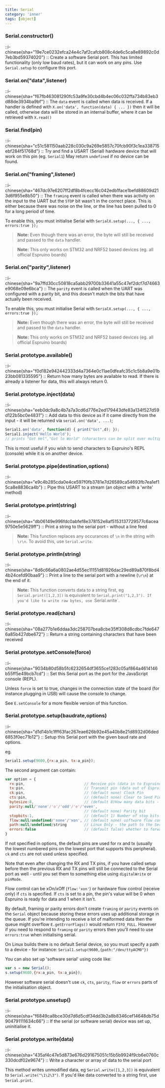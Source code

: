 ```yaml
---
title: Serial
category: 'inner'
tags: [object]
---
```


<!--constructor--> 

### Serial.constructor()

::i-chinese{sha="19e7ce0232efca24e4c7af2cafcb808c4de6c5ca8e89892c0d7eb3bd59374020"}
::
Create a software Serial port. This has limited functionality (only low baud rates), but it can work on any pins.
Use `Serial.setup` to configure this port.

<!--4--> 

### Serial.on("data",listener)

::i-chinese{sha="f67fb463081290fc53a9fe30cbd4b4ec06c032ffa734b83eb3d88de3934ba9bf"}
::
The `data` event is called when data is received. If a handler is defined with `X.on('data', function(data) { ... })` then it will be called, otherwise data will be stored in an internal buffer, where it can be retrieved with `X.read()`

### Serial.find(pin)

::i-chinese{sha="c51c581150aab228c030c9a269e5857c70fcb90f3c1ea338715ebf284f51768d"}
::
Try and find a USART (Serial) hardware device that will work on this pin (eg. `Serial1`)
May return `undefined` if no device can be found.

### Serial.on("framing",listener)

::i-chinese{sha="467dc97e6207ff2df8b4fcecc16c042edb1face1befd88609d213d6f955e8b50"}
::
The `framing` event is called when there was activity on the input to the UART
but the `STOP` bit wasn't in the correct place. This is either because there
was noise on the line, or the line has been pulled to 0 for a long period
of time.

To enable this, you must initialise Serial with `SerialX.setup(..., { ..., errors:true });`

> **Note:** Even though there was an error, the byte will still be received and
passed to the `data` handler.

> **Note:** This only works on STM32 and NRF52 based devices (eg. all official Espruino boards)

### Serial.on("parity",listener)

::i-chinese{sha="9a7ffd30cc50818ca5abb29700b33641a55c47ef2dcf7d74663e9068e09e6bca"}
::
The `parity` event is called when the UART was configured with a parity bit,
and this doesn't match the bits that have actually been received.

To enable this, you must initialise Serial with `SerialX.setup(..., { ..., errors:true });`

> **Note:** Even though there was an error, the byte will still be received and
passed to the `data` handler.

> **Note:** This only works on STM32 and NRF52 based devices (eg. all official Espruino boards)

<!--10--> 

### Serial.prototype.available()

::i-chinese{sha="f0d182e942442333d4a7364e0c11ae0dfeafc35c1c5b8a9e01b23bb081335595"}
::
Return how many bytes are available to read. If there is already a listener for data, this will always return 0.

### Serial.prototype.inject(data)

::i-chinese{sha="eeb0dc9a8c4b7a7a3cd6d776e2ed179443dfe83a134f527d59d122b5bc0e4831"}
::
Add data to this device as if it came directly from the input - it will be
returned via `serial.on('data', ...)`;

```javascript
Serial1.on('data', function(d) { print("Got",d); });
Serial1.inject('Hello World');
// prints "Got Hel","Got lo World" (characters can be split over multiple callbacks)
```

This is most useful if you wish to send characters to Espruino's
REPL (console) while it is on another device.

### Serial.prototype.pipe(destination,options)

::i-chinese{sha="e9c4b285cda0e4ce597f0fb3781e7d26589ca54693fb7ea1ef15ca8e8836ca4b"}
::
Pipe this USART to a stream (an object with a 'write' method)

### Serial.prototype.print(string)

::i-chinese{sha="db06149e996fdc0abfef8e378152e8af5153137729577c6acea9750e5e5629ff"}
::
Print a string to the serial port - without a line feed

> **Note:** This function replaces any occurances of `\n` in the string with `\r\n`. To avoid this, use `Serial.write`.

### Serial.prototype.println(string)

::i-chinese{sha="8d6c66a6a0802ae4d55ec11151d81926dac29ed89a870f8bd44b24cefd90baa9"}
::
Print a line to the serial port with a newline (`\r\n`) at the end of it.

> **Note:** This function converts data to a string first, eg `Serial.print([1,2,3])` is equivalent to `Serial.print("1,2,3"). If you'd like to write raw bytes, use `Serial.write`.

### Serial.prototype.read(chars)

::i-chinese{sha="08a277b1e6ddaa3dc258707bea8cbe35ff308d8cdbc7fde6476a85b427dbe672"}
::
Return a string containing characters that have been received

### Serial.prototype.setConsole(force)

::i-chinese{sha="9034b80d58b5fc6232654df3655ce1283c05af864a4614146b55ff5e49bcb7cd"}
::
Set this Serial port as the port for the JavaScript console (REPL).

Unless `force` is set to true, changes in the connection state of the board
(for instance plugging in USB) will cause the console to change.

See `E.setConsole` for a more flexible version of this function.

### Serial.prototype.setup(baudrate,options)

::i-chinese{sha="d1d14b1c1fff63fac267eae626b92e45a40b8e21d8932d06ded6853f0ec71b12"}
::
Setup this Serial port with the given baud rate and options.

eg.

```javascript
Serial1.setup(9600,{rx:a_pin, tx:a_pin});
```

The second argument can contain:

```javascript
var option = {
  rx:pin,                           // Receive pin (data in to Espruino)
  tx:pin,                           // Transmit pin (data out of Espruino)
  ck:pin,                           // (default none) Clock Pin
  cts:pin,                          // (default none) Clear to Send Pin
  bytesize:8,                       // (default 8)How many data bits - 7 or 8
  parity:null/'none'/'o'/'odd'/'e'/'even', 
                                    // (default none) Parity bit
  stopbits:1,                       // (default 1) Number of stop bits to use
  flow:null/undefined/'none'/'xon', // (default none) software flow control
  path:null/undefined/string        // Linux Only - the path to the Serial device to use
  errors:false                      // (default false) whether to forward framing/parity errors
}
```

If not specified in options, the default pins are used for rx and tx
(usually the lowest numbered pins on the lowest port that supports 
this peripheral). `ck` and `cts` are not used unless specified.

Note that even after changing the RX and TX pins, if you have called setup 
before then the previous RX and TX pins will still be connected to the Serial
port as well - until you set them to something else using `digitalWrite` or
`pinMode`.

Flow control can be xOn/xOff (`flow:'xon'`) or hardware flow control
(receive only) if `cts` is specified. If `cts` is set to a pin, the
pin's value will be 0 when Espruino is ready for data and 1 when it isn't.

By default, framing or parity errors don't create `framing` or `parity` events
on the `Serial` object because storing these errors uses up additional
storage in the queue. If you're intending to receive a lot of malformed
data then the queue might overflow `E.getErrorFlags()` would return `FIFO_FULL`.
However if you need to respond to `framing` or `parity` errors then 
you'll need to use `errors:true` when initialising serial.

On Linux builds there is no default Serial device, so you must specify
a path to a device - for instance: `Serial1.setup(9600,{path:"/dev/ttyACM0"})`

You can also set up 'software serial' using code like:

```javascript
var s = new Serial();
s.setup(9600,{rx:a_pin, tx:a_pin});
```

However software serial doesn't use `ck`, `cts`, `parity`, `flow` or `errors` parts of the initialisation object.

### Serial.prototype.unsetup()

::i-chinese{sha="f6849ca8bce30d7d6d5cdf34dd3b2a8b8346cef14648db75d904791111634c66"}
::
If the serial (or software serial) device was set up,
uninitialise it.

### Serial.prototype.write(data)

::i-chinese{sha="435af4c47e5d873e676d291675051c15b5b9924f9cb6e0760c330dcdf02e9674"}
::
Write a character or array of data to the serial port

This method writes unmodified data, eg `Serial.write([1,2,3])` is equivalent to `Serial.write("\1\2\3")`. If you'd like data converted to a string first, use `Serial.print`.
